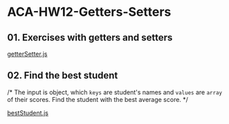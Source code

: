 # ACA-HW12-Getters-Setters
## 01. Exercises with getters and setters

[getterSetter.js](getterSetter.js)

## 02. Find the best student

/* The input is object, which `keys` are student's names and `values` are `array` of their scores.
   Find the student with the best average score. */
   
[bestStudent.js](bestStudent.js) 
